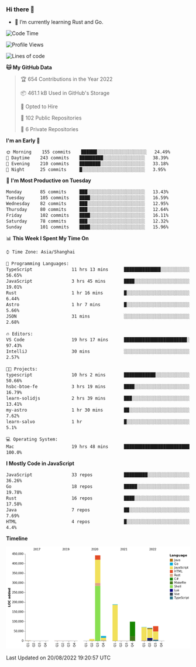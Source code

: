 ### Hi there 👋

- 🌱 I’m currently learning Rust and Go.

<!--START_SECTION:waka-->
![Code Time](http://img.shields.io/badge/Code%20Time-680%20hrs%2015%20mins-blue)

![Profile Views](http://img.shields.io/badge/Profile%20Views-0-blue)

![Lines of code](https://img.shields.io/badge/From%20Hello%20World%20I%27ve%20Written-979%20Thousand%20lines%20of%20code-blue)

**🐱 My GitHub Data** 

> 🏆 654 Contributions in the Year 2022
 > 
> 📦 461.1 kB Used in GitHub's Storage 
 > 
> 💼 Opted to Hire
 > 
> 📜 102 Public Repositories 
 > 
> 🔑 6 Private Repositories  
 > 
**I'm an Early 🐤** 

```text
🌞 Morning    155 commits    ██████░░░░░░░░░░░░░░░░░░░   24.49% 
🌆 Daytime    243 commits    █████████░░░░░░░░░░░░░░░░   38.39% 
🌃 Evening    210 commits    ████████░░░░░░░░░░░░░░░░░   33.18% 
🌙 Night      25 commits     █░░░░░░░░░░░░░░░░░░░░░░░░   3.95%

```
📅 **I'm Most Productive on Tuesday** 

```text
Monday       85 commits     ███░░░░░░░░░░░░░░░░░░░░░░   13.43% 
Tuesday      105 commits    ████░░░░░░░░░░░░░░░░░░░░░   16.59% 
Wednesday    82 commits     ███░░░░░░░░░░░░░░░░░░░░░░   12.95% 
Thursday     80 commits     ███░░░░░░░░░░░░░░░░░░░░░░   12.64% 
Friday       102 commits    ████░░░░░░░░░░░░░░░░░░░░░   16.11% 
Saturday     78 commits     ███░░░░░░░░░░░░░░░░░░░░░░   12.32% 
Sunday       101 commits    ████░░░░░░░░░░░░░░░░░░░░░   15.96%

```


📊 **This Week I Spent My Time On** 

```text
⌚︎ Time Zone: Asia/Shanghai

💬 Programming Languages: 
TypeScript               11 hrs 13 mins      ██████████████░░░░░░░░░░░   56.65% 
JavaScript               3 hrs 45 mins       ████░░░░░░░░░░░░░░░░░░░░░   19.01% 
Rust                     1 hr 16 mins        █░░░░░░░░░░░░░░░░░░░░░░░░   6.44% 
Astro                    1 hr 7 mins         █░░░░░░░░░░░░░░░░░░░░░░░░   5.66% 
JSON                     31 mins             ░░░░░░░░░░░░░░░░░░░░░░░░░   2.68%

🔥 Editors: 
VS Code                  19 hrs 17 mins      ████████████████████████░   97.43% 
IntelliJ                 30 mins             ░░░░░░░░░░░░░░░░░░░░░░░░░   2.57%

🐱‍💻 Projects: 
typescript               10 hrs 2 mins       ████████████░░░░░░░░░░░░░   50.66% 
hsbc-btoe-fe             3 hrs 19 mins       ████░░░░░░░░░░░░░░░░░░░░░   16.79% 
learn-solidjs            2 hrs 39 mins       ███░░░░░░░░░░░░░░░░░░░░░░   13.41% 
my-astro                 1 hr 30 mins        ██░░░░░░░░░░░░░░░░░░░░░░░   7.62% 
learn-salvo              1 hr                █░░░░░░░░░░░░░░░░░░░░░░░░   5.1%

💻 Operating System: 
Mac                      19 hrs 48 mins      █████████████████████████   100.0%

```

**I Mostly Code in JavaScript** 

```text
JavaScript               33 repos            █████████░░░░░░░░░░░░░░░░   36.26% 
Go                       18 repos            █████░░░░░░░░░░░░░░░░░░░░   19.78% 
Rust                     16 repos            ████░░░░░░░░░░░░░░░░░░░░░   17.58% 
Java                     7 repos             ██░░░░░░░░░░░░░░░░░░░░░░░   7.69% 
HTML                     4 repos             █░░░░░░░░░░░░░░░░░░░░░░░░   4.4%

```


**Timeline**

![Chart not found](https://raw.githubusercontent.com/elton/elton/main/charts/bar_graph.png) 


 Last Updated on 20/08/2022 19:20:57 UTC
<!--END_SECTION:waka-->

<!--
**elton/elton** is a ✨ _special_ ✨ repository because its `README.md` (this file) appears on your GitHub profile.

Here are some ideas to get you started:

- 🔭 I’m currently working on ...
- 🌱 I’m currently learning ...
- 👯 I’m looking to collaborate on ...
- 🤔 I’m looking for help with ...
- 💬 Ask me about ...
- 📫 How to reach me: ...
- 😄 Pronouns: ...
- ⚡ Fun fact: ...
-->
